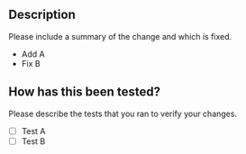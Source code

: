 ## Description

Please include a summary of the change and which is fixed.

- Add A
- Fix B

## How has this been tested?

Please describe the tests that you ran to verify your changes.

- [ ] Test A
- [ ] Test B
